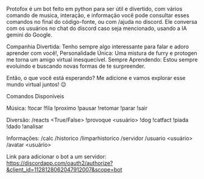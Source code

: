 Protofox é um bot feito em python para ser útil e divertido, com vários comando de musica, interação, e informação
você pode consultar esses comandos no final do código-fonte, ou com /ajuda no discord.
Ele conversa com os usuários no chat do discord caso seja mencionado, usando a IA gemini do Google.

Companhia Divertida: Tenho sempre algo interessante para falar e adoro aprender com você!,
Personalidade Única: Uma mistura de furry e protogen me torna um amigo virtual inesquecível.
Sempre Aprendendo: Estou sempre evoluindo e buscando novas formas de te surpreender.

Então, o que você está esperando? Me adicione e vamos explorar esse mundo virtual juntos! 😉

Comandos Disponíveis

Música:
!tocar <URL>
!fila
!proximo
!pausar
!retomar
!parar
!sair

Diversão:
/reacts <True/False>
!provoque <usuário>
!dog
!catfact
!piada
!dado
!analisar

Informações:
/calc
/historico
/limparhistorico
/servidor
/usuario <usuário>
/avatar <usuário>

Link para adicionar o bot a um servidor:
https://discordapp.com/oauth2/authorize?&client_id=1128128062047912007&scope=bot
